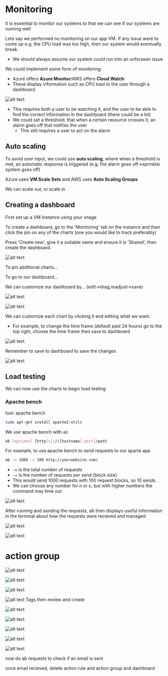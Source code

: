 # Monitoring 

It is essential to monitor our systems to that we can see if our systems are running well 

Lets say we performed no monitoring on our app VM. If any issue were to come up e.g. the CPU load was too high, then our system would eventually break.
- We should always assume our system could run into an unforseen issue

We could implement some form of monitoring:
- Azure offers **Azure Monitor**/AWS offers **Cloud Watch**
- These display information such as CPU load to the user through a dashboard

![alt text](image.png)

  - This requires both a user to be watching it, and the user to be able to find the correct information in the dashboard (there could be a lot)
- We could set a threshold, that when a certain resource crosses it, an alarm goes off that notifies the user
  - This still requires a user to act on the alarm

## Auto scaling

To avoid user input, we could use **auto scaling**, where when a threshold is met, an automatic response is triggered (e.g. fire alarm goes off->sprinkler system goes off)

Azure uses **VM Scale Sets** and AWS uses **Auto Scaling Groups**

We can scale out, or scale in

## Creating a dashboard

First set up a VM instance using your image

To create a dashboard, go to the 'Monitoring' tab on the instance and then click the pin on any of the charts (one you would like to track preferably)

Press 'Create new', give it a suitable name and ensure it is 'Shared', then create the dashboard.

![alt text](image-1.png)

To pin additional charts...

To go to our dashboard...

We can customize our dashboard by... (edit->drag,readjust->save)

![alt text](image-4.png)

![alt text](image-5.png)

We can customize each chart by clicking it and editing what we want.
- For example, to change the time frame (default past 24 hours) go to the top right, choose the time frame then save to dashboard

![alt text](image-2.png)

Remember to save to dashboard to save the changes

![alt text](image-3.png)

## Load testing

We can now use the charts to begin load testing


### Apache bench

tool: apache bench

```bash
sudo apt-get install apache2-utils
```

We use apache bench with `ab`:
```bash
ab [options] [http[s]://]hostname[:port]/path
```

For example, to use apache bench to send requests to our sparta app
```bash
ab -n 1000 -c 100 http://yourwebsite.com/
```
- `-n` is the total number of requests
- `-c` is the number of requests per send (block size)
- This would send 1000 requests with 100 request blocks, so 10 sends.
- We can choose any number for n or c, but with higher numbers the command may time out

![alt text](image-7.png)

After running and sending the requests, ab then displays useful information in the terminal about how the requests were recieved and managed

![alt text](image-6.png)



![alt text](image-12.png)
# action group
![alt text](image-8.png)

![alt text](image-9.png)

![alt text](image-10.png)

![alt text](image-11.png)
Tags then review and create

![alt text](image-13.png)

![alt text](image-14.png)

![alt text](image-15.png)

![alt text](image-16.png)

![alt text](image-17.png)

now do ab requests to check if an email is sent

once email recieved, delete action rule and action group and dashboard
